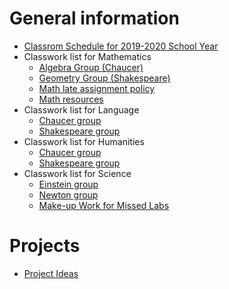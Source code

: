 # General information
* [Classrom Schedule for 2019-2020 School Year](Schedule2019-2020.pdf)
* Classwork list for Mathematics
  * [Algebra Group (Chaucer)](algebra_work)
  * [Geometry Group (Shakespeare)](geometry_work)
  * [Math late assignment policy](math_late_assignments)
  * [Math resources](math_resources)
* Classwork list for Language
    * [Chaucer group](language_chaucer_work)
    * [Shakespeare group](language_shakespeare_work)
* Classwork list for Humanities
    * [Chaucer group](humanities_chaucer_work)
    * [Shakespeare group](humanities_shakespeare_work)
* Classwork list for Science
    * [Einstein group](science_einstein_work)
    * [Newton group](science_newton_work)
    * [Make-up Work for Missed Labs](science-make-up)
# Projects
* [Project Ideas](project_ideas.md)
